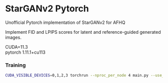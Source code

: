 # StarGANv2 Pytorch
Unofficial Pytorch implementation of StarGANv2 for AFHQ

Implement FID and LPIPS scores for latent and reference-guided generated images.

CUDA=11.3 <br/>
pytorch 1.11.1+cu113

### Training
```bash
CUDA_VISIBLE_DEVICES=0,1,2,3 torchrun --nproc_per_node 4 main.py --use_DDP True
```
